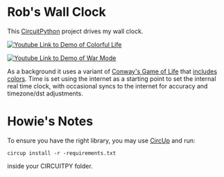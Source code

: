 # Rob's Wall Clock

This [CircuitPython](https://circuitpython.org/) project drives my wall clock.

[![Youtube Link to Demo of Colorful Life](http://img.youtube.com/vi/jQzFhzzR2q8/0.jpg)](http://www.youtube.com/watch?v=jQzFhzzR2q8 "Rob's Wall Clock - Colorful Life Mode")


[![Youtube Link to Demo of War Mode](http://img.youtube.com/vi/YMeqLASgXas/0.jpg)](http://www.youtube.com/watch?v=YMeqLASgXas "Rob's Wall Clock - Colorful Life Mode")


As a background it uses a variant of [Conway's Game of Life](https://en.wikipedia.org/wiki/Conway's_Game_of_Life) that [includes colors](https://life.tedivm.com/). Time is set using the internet as a starting point to set the internal real time clock, with occasional syncs to the internet for accuracy and timezone/dst adjustments.

# Howie's Notes

To ensure you have the right library, you may use [CircUp](https://docs.circuitpython.org/projects/circup/en/latest/) and run:
```
circup install -r -requirements.txt
```
inside your CIRCUITPY folder.
